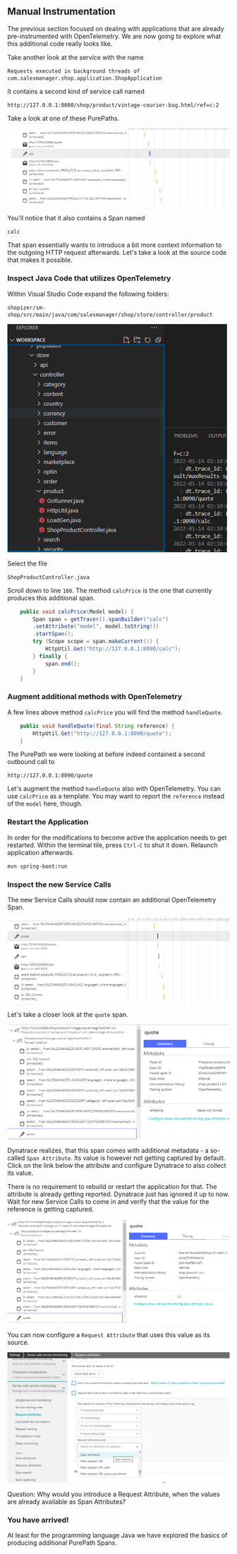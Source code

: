 ## Manual Instrumentation

The previous section focused on dealing with applications that are already pre-instrumented with OpenTelemetry.
We are now going to explore what this additional code really looks like.

Take another look at the service with the name
```
Requests executed in background threads of com.salesmanager.shop.application.ShopApplication
```
It contains a second kind of service call named
```
http://127.0.0.1:8080/shop/product/vintage-courier-bag.html/ref=c:2
```
Take a look at one of these PurePaths.

![Enable OpenTelemetry](../../assets/images/pure-paths-02.png)

You'll notice that it also contains a Span named

```
calc
```

That span essentially wants to introduce a bit more context information to the outgoing HTTP request afterwards.
Let's take a look at the source code that makes it possible.

### Inspect Java Code that utilizes OpenTelemetry

Within Visual Studio Code expand the following folders:

```
shopizer/sm-shop/src/main/java/com/salesmanager/shop/store/controller/product
```

![Product Controller](../../assets/images/shop-product-controller.png)

Select the file

```
ShopProductController.java
```

Scroll down to line `100`. The method `calcPrice` is the one that currently produces this additional span.

```java
	public void calcPrice(Model model) {
		Span span = getTracer().spanBuilder("calc")
		.setAttribute("model", model.toString())
		.startSpan();
		try (Scope scope = span.makeCurrent()) {
			HttpUtil.Get("http://127.0.0.1:8090/calc");						
		} finally {
			span.end();
		}
	}
```

### Augment additional methods with OpenTelemetry

A few lines above method `calcPrice` you will find the method `handleQuote`. 

```java
	public void handleQuote(final String reference) {
		HttpUtil.Get("http://127.0.0.1:8090/quote");
	}
```

The PurePath we were looking at before indeed contained a second outbound call to
```
http://127.0.0.1:8090/quote
```

Let's augment the method `handleQuote` also with OpenTelemetry. You can use `calcPrice` as a template. You may want to report the `reference` instead of the `model` here, though.

### Restart the Application

In order for the modifications to become active the application needs to get restarted.
Within the terminal tile, press `Ctrl-C` to shut it down. Relaunch application afterwards.

```bash
mvn spring-boot:run
```

### Inspect the new Service Calls

The new Service Calls should now contain an additional OpenTelemetry Span.

![PurePath 3](../../assets/images/pure-paths-03.png)

Let's take a closer look at the `quote` span.

![PurePath 3](../../assets/images/value-not-store.png)

Dynatrace realizes, that this span comes with additional metadata - a so-called `Span Attribute`. Its value is however not getting captured by default. Click on the link below the attribute and configure Dynatrace to also collect its value.

There is no requirement to rebuild or restart the application for that. The attribute is already getting reported. Dynatrace just has ignored it up to now.
Wait for new Service Calls to come in and verify that the value for the reference is getting captured.

![PurePath 3](../../assets/images/value-stored.png)

You can now configure a `Request Attribute` that uses this value as its source.

![Request Attribute](../../assets/images/request-attribute.png)

Question: Why would you introduce a Request Attribute, when the values are already available as Span Attributes?

### You have arrived!
At least for the programming language Java we have explored the basics of producing additional PurePath Spans.
